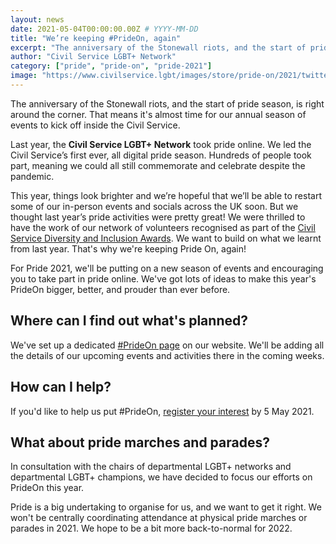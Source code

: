 ```yaml
---
layout: news
date: 2021-05-04T00:00:00.00Z # YYYY-MM-DD 
title: "We’re keeping #PrideOn, again"
excerpt: "The anniversary of the Stonewall riots, and the start of pride season, is right around the corner. That means it's almost time for our annual season of events to kick off inside the Civil Service."
author: "Civil Service LGBT+ Network"
category: ["pride", "pride-on", "pride-2021"]
image: "https://www.civilservice.lgbt/images/store/pride-on/2021/twitter-timeline.png"
---
```


The anniversary of the Stonewall riots, and the start of pride season, is right around the corner. That means it's almost time for our annual season of events to kick off inside the Civil Service.

Last year, the **Civil Service LGBT+ Network** took pride online. We led the Civil Service’s first ever, all digital pride season. Hundreds of people took part, meaning we could all still commemorate and celebrate despite the pandemic.

This year, things look brighter and we’re hopeful that we’ll be able to restart some of our in-person events and socials across the UK soon. But we thought last year’s pride activities were pretty great! We were thrilled to have the work of our network of volunteers recognised as part of the [Civil Service Diversity and Inclusion Awards](https://www.civilservice.lgbt/2020/12/10/Diversity-and-Inclusion-Awards-2020). We want to build on what we learnt from last year. That's why we're keeping Pride On, again!

For Pride 2021, we'll be putting on a new season of events and encouraging you to take part in pride online. We've got lots of ideas to make this year's PrideOn bigger, better, and prouder than ever before. 

## Where can I find out what's planned?

We've set up a dedicated [#PrideOn page](https://www.civilservice.lgbt/pride-2021/) on our website. We'll be adding all the details of our upcoming events and activities there in the coming weeks.

## How can I help?

If you'd like to help us put #PrideOn, [register your interest](https://docs.google.com/forms/d/e/1FAIpQLSfpy4PZmVTkzexU0wKcnrswQMzWGThR-pusrB3kYglNFfo9bQ/viewform) by 5 May 2021.

## What about pride marches and parades?

In consultation with the chairs of departmental LGBT+ networks and departmental LGBT+ champions, we have decided to focus our efforts on PrideOn this year. 

Pride is a big undertaking to organise for us, and we want to get it right. We won't be centrally coordinating attendance at physical pride marches or parades in 2021. We hope to be a bit more back-to-normal for 2022.
